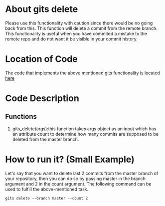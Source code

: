 # About gits delete
Please use this functionality with caution since there would be no going back from this.
This function will delete a commit from the remote branch.
This functionality is useful when you have commited a mistake to the remote repo and do not
want it be visible in your commit history.

# Location of Code
The code that implements the above mentioned gits functionality is located [here](https://github.com/amoghmahesh14/GITS/blob/master/code/gits_delete.py)

# Code Description
## Functions
1. gits_delete(args):this function takes args object as an input which has an attribute count to determine how many commits are supposed to be deleted from the master branch. 


# How to run it? (Small Example)
Let's say that you want to delete last 2 commits from the master branch of your repository, then you can do so by passing master in the branch argument and 2 in the count argument. 
The following command can be used to fulfill the above-mentioned task.
```
gits delete --branch master --count 2
```
